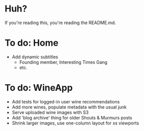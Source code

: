 # Huh?
If you're reading this, you're reading the README.md.

# To do: Home
* Add dynamic subtitles
    * Founding member, Interesting Times Gang
    * etc.

# To do: WineApp
* Add tests for logged-in user wine recommendations
* Add more wines, populate metadata with the usual junk
* Serve uploaded wine images with S3
* Add 'blog archive' thing for older Shouts & Murmurs posts
* Shrink larger images, use one-column layout for xs viewports

